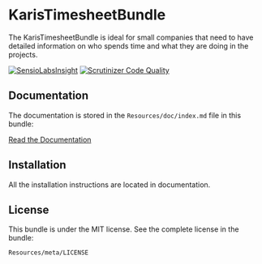 KarisTimesheetBundle
=============

The KarisTimesheetBundle is ideal for small companies that need to have detailed information 
on who spends time and what they are doing in the projects.

[![SensioLabsInsight](https://insight.sensiolabs.com/projects/2a8564da-2ca0-4b91-91fb-7f29d6b94947/small.png)](https://insight.sensiolabs.com/projects/2a8564da-2ca0-4b91-91fb-7f29d6b94947)  [![Scrutinizer Code Quality](https://scrutinizer-ci.com/g/Zhamdi/KarisTimesheetBundle/badges/quality-score.png?b=master)](https://scrutinizer-ci.com/g/Zhamdi/KarisTimesheetBundle/?branch=master)

Documentation
-------------

The documentation is stored in the `Resources/doc/index.md`
file in this bundle:

[Read the Documentation](https://github.com/Zhamdi/KarisTimesheetBundle/blob/master/Resources/doc/index.md)

Installation
------------

All the installation instructions are located in documentation.

License
-------

This bundle is under the MIT license. See the complete license in the bundle:

    Resources/meta/LICENSE
